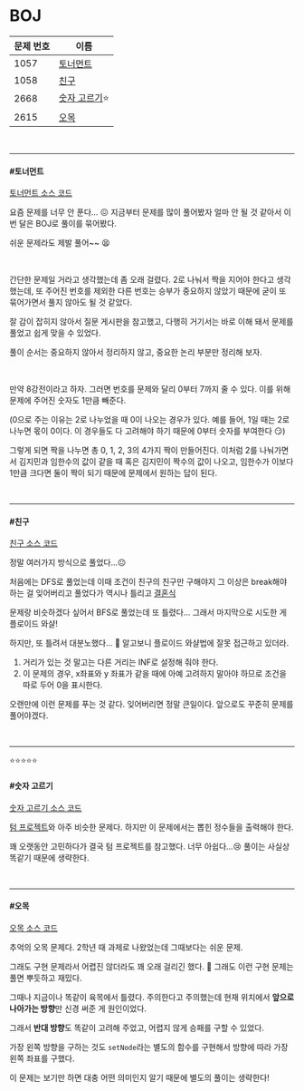 # BOJ

| 문제 번호 | 이름                         |
| --------- | ---------------------------- |
| 1057      | [토너먼트](#토너먼트)        |
| 1058      | [친구](#친구)                |
| 2668      | [숫자 고르기](#숫자-고르기)⭐ |
| 2615      | [오목](#오목)                |

<br>

<hr>

#### #토너먼트

[토너먼트 소스 코드](https://github.com/hjyeon-n/Algorithm_study/blob/master/BOJ/2020.12/Solution_1057.java)

요즘 문제를 너무 안 푼다... 😖 지금부터 문제를 많이 풀어봤자 얼마 안 될 것 같아서 이번 달은 BOJ로 풀이를 묶어봤다.

쉬운 문제라도 제발 풀어~~ 😫

<br>

간단한 문제일 거라고 생각했는데 좀 오래 걸렸다. 2로 나눠서 짝을 지어야 한다고 생각했는데, 또 주어진 번호를 제외한 다른 번호는 승부가 중요하지 않았기 때문에 굳이 또 묶어가면서 풀지 않아도 될 것 같았다.

잘 감이 잡히지 않아서 질문 게시판을 참고했고, 다행히 거기서는 바로 이해 돼서 문제를 풀었고 쉽게 맞을 수 있었다.

풀이 순서는 중요하지 않아서 정리하지 않고, 중요한 논리 부분만 정리해 보자.

<br>

만약 8강전이라고 하자. 그러면 번호를 문제와 달리 0부터 7까지 줄 수 있다. 이를 위해 문제에 주어진 숫자도 1만큼 빼준다.

(0으로 주는 이유는 2로 나누었을 때 0이 나오는 경우가 있다. 예를 들어, 1일 때는 2로 나누면 몫이 0이다. 이 경우들도 다 고려해야 하기 때문에 0부터 숫자를 부여한다 😏)

그렇게 되면 짝을 나누면 총 0, 1, 2, 3의 4가지 짝이 만들어진다. 이처럼 2를 나눠가면서 김지민과 임한수의 값이 같을 때 혹은 김지민이 짝수의 값이 나오고, 임한수가 이보다 1만큼 크다면 둘이 짝이 되기 때문에 문제에서 원하는 답이 된다.

<br>

<hr>

#### #친구

[친구 소스 코드](https://github.com/hjyeon-n/Algorithm_study/blob/master/BOJ/2020.12/Solution_1058.java)

정말 여러가지 방식으로 풀었다...😐

처음에는 DFS로 풀었는데 이때 조건이 친구의 친구만 구해야지 그 이상은 break해야 하는 걸 잊어버리고 풀었다가 역시나 틀리고 [결혼식](https://github.com/hjyeon-n/Algorithm_study/blob/master/BOJ/2020.09/Solution_5567.java)

문제랑 비슷하겠다 싶어서 BFS로 풀었는데 또 틀렸다... 그래서 마지막으로 시도한 게 플로이드 와샬!

하지만, 또 틀려서 대분노했다... 🤯 알고보니 플로이드 와샬법에 잘못 접근하고 있더라.

1. 거리가 있는 것 말고는 다른 거리는 INF로 설정해 줘야 한다.
2. 이 문제의 경우, x좌표와 y 좌표가 같을 때에 아예 고려하지 말아야 하므로 조건을 따로 두어 0을 표시한다.

오랜만에 이런 문제를 푸는 것 같다. 잊어버리면 정말 큰일이다. 앞으로도 꾸준히 문제를 풀어야겠다.

<br>

<hr>

⭐⭐⭐⭐⭐

#### #숫자 고르기

[숫자 고르기 소스 코드](https://github.com/hjyeon-n/Algorithm_study/blob/master/BOJ/2020.12/Solution_2668.java)

[텀 프로젝트](https://github.com/hjyeon-n/Algorithm_study/blob/master/BOJ/2020.11/Solution_9466.java)와 아주 비슷한 문제다. 하지만 이 문제에서는 뽑힌 정수들을 출력해야 한다. 

꽤 오랫동안 고민하다가 결국 텀 프로젝트를 참고했다. 너무 아쉽다...😢 풀이는 사실상 똑같기 때문에 생략한다.

<br>

<hr>

#### #오목

[오목 소스 코드](https://github.com/hjyeon-n/Algorithm_study/blob/master/BOJ/2020.12/Solution_2615.java)

추억의 오목 문제다. 2학년 때 과제로 나왔었는데 그때보다는 쉬운 문제.

그래도 구현 문제라서 어렵진 않더라도 꽤 오래 걸리긴 했다. 👻 그래도 이런 구현 문제는 풀면 뿌듯하고 재밌다. 

그때나 지금이나 똑같이 육목에서 틀렸다. 주의한다고 주의했는데 현재 위치에서 **앞으로 나아가는 방향**만 신경 써준 게 원인이었다.

그래서 **반대 방향**도 똑같이 고려해 주었고, 어렵지 않게 승패를 구할 수 있었다.

가장 왼쪽 방향을 구하는 것도 `setNode`라는 별도의 함수를 구현해서 방향에 따라 가장 왼쪽 좌표를 구했다.

이 문제는 보기만 하면 대충 어떤 의미인지 알기 때문에 별도의 풀이는 생략한다! 